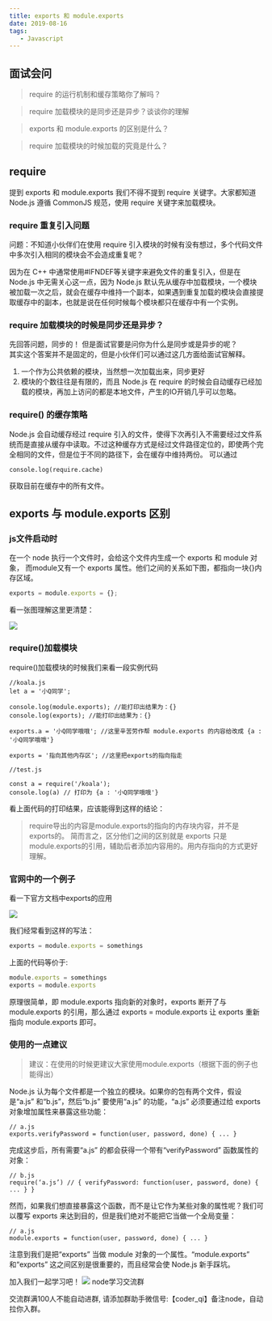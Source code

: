 ```yaml
---
title: exports 和 module.exports
date: 2019-08-16
tags:
   - Javascript
---
```


## 面试会问
> require 的运行机制和缓存策略你了解吗？

> require 加载模块的是同步还是异步？谈谈你的理解

> exports 和 module.exports 的区别是什么？

> require 加载模块的时候加载的究竟是什么？

## require
提到 exports 和 module.exports 我们不得不提到 require 关键字。大家都知道 Node.js 遵循 CommonJS 规范，使用 require 关键字来加载模块。
### require 重复引入问题
问题：不知道小伙伴们在使用 require 引入模块的时候有没有想过，多个代码文件中多次引入相同的模块会不会造成重复呢？

因为在 C++ 中通常使用#IFNDEF等关键字来避免文件的重复引入，但是在 Node.js 中无需关心这一点，因为 Node.js 默认先从缓存中加载模块，一个模块被加载一次之后，就会在缓存中维持一个副本，如果遇到重复加载的模块会直接提取缓存中的副本，也就是说在任何时候每个模块都只在缓存中有一个实例。
### require 加载模块的时候是同步还是异步？
先回答问题，同步的！
但是面试官要是问你为什么是同步或是异步的呢？  
其实这个答案并不是固定的，但是小伙伴们可以通过这几方面给面试官解释。
1. 一个作为公共依赖的模块，当然想一次加载出来，同步更好
2. 模块的个数往往是有限的，而且 Node.js 在 require 的时候会自动缓存已经加载的模块，再加上访问的都是本地文件，产生的IO开销几乎可以忽略。

### require() 的缓存策略
Node.js 会自动缓存经过 require 引入的文件，使得下次再引入不需要经过文件系统而是直接从缓存中读取。不过这种缓存方式是经过文件路径定位的，即使两个完全相同的文件，但是位于不同的路径下，会在缓存中维持两份。
可以通过
```
console.log(require.cache)
```
获取目前在缓存中的所有文件。
## exports 与 module.exports 区别
### js文件启动时
在一个 node 执行一个文件时，会给这个文件内生成一个 exports 和 module 对象，
而module又有一个 exports 属性。他们之间的关系如下图，都指向一块{}内存区域。

```javascript
exports = module.exports = {};
```
看一张图理解这里更清楚：

![](http://img.xiaogangzai.cn/export_20200718_1.jpg)
### require()加载模块

require()加载模块的时候我们来看一段实例代码

```
//koala.js
let a = '小Q同学';

console.log(module.exports); //能打印出结果为：{}
console.log(exports); //能打印出结果为：{}

exports.a = '小Q同学哦哦'; //这里辛苦劳作帮 module.exports 的内容给改成 {a : '小Q同学哦哦'}

exports = '指向其他内存区'; //这里把exports的指向指走

//test.js

const a = require('/koala');
console.log(a) // 打印为 {a : '小Q同学哦哦'}
```
看上面代码的打印结果，应该能得到这样的结论：
> require导出的内容是module.exports的指向的内存块内容，并不是exports的。
简而言之，区分他们之间的区别就是 exports 只是 module.exports的引用，辅助后者添加内容用的。用内存指向的方式更好理解。

### 官网中的一个例子
看一下官方文档中exports的应用

![](http://img.xiaogangzai.cn/export_20200718_2.jpg)

我们经常看到这样的写法：


```javaScript
exports = module.exports = somethings
```
上面的代码等价于:


```javaScript
module.exports = somethings
exports = module.exports
```

原理很简单，即 module.exports 指向新的对象时，exports 断开了与 module.exports 的引用，那么通过 exports = module.exports 让 exports 重新指向 module.exports 即可。


### 使用的一点建议


> 建议：在使用的时候更建议大家使用module.exports（根据下面的例子也能得出）

Node.js 认为每个文件都是一个独立的模块。如果你的包有两个文件，假设是“a.js” 和“b.js”，然后“b.js” 要使用“a.js” 的功能，“a.js” 必须要通过给 exports 对象增加属性来暴露这些功能：

```
// a.js
exports.verifyPassword = function(user, password, done) { ... }
```
完成这步后，所有需要“a.js” 的都会获得一个带有“verifyPassword” 函数属性的对象：

```
// b.js
require(‘a.js’) // { verifyPassword: function(user, password, done) { ... } } 
```
 
然而，如果我们想直接暴露这个函数，而不是让它作为某些对象的属性呢？我们可以覆写 exports 来达到目的，但是我们绝对不能把它当做一个全局变量：
```
// a.js
module.exports = function(user, password, done) { ... }
```
注意到我们是把“exports” 当做 module 对象的一个属性。“module.exports” 和“exports” 这之间区别是很重要的，而且经常会使 Node.js 新手踩坑。



加入我们一起学习吧！
![](http://img.xiaogangzai.cn/leading.png)
node学习交流群

交流群满100人不能自动进群, 请添加群助手微信号:【coder_qi】备注node，自动拉你入群。